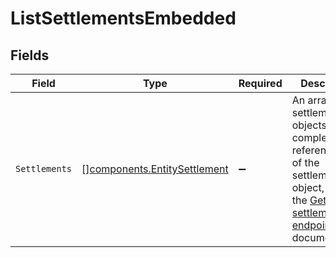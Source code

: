 # ListSettlementsEmbedded


## Fields

| Field                                                                                                                                                    | Type                                                                                                                                                     | Required                                                                                                                                                 | Description                                                                                                                                              |
| -------------------------------------------------------------------------------------------------------------------------------------------------------- | -------------------------------------------------------------------------------------------------------------------------------------------------------- | -------------------------------------------------------------------------------------------------------------------------------------------------------- | -------------------------------------------------------------------------------------------------------------------------------------------------------- |
| `Settlements`                                                                                                                                            | [][components.EntitySettlement](../../models/components/entitysettlement.md)                                                                             | :heavy_minus_sign:                                                                                                                                       | An array of settlement objects. For a complete reference<br/>of the settlement object, refer to the [Get settlement endpoint](get-settlement) documentation. |